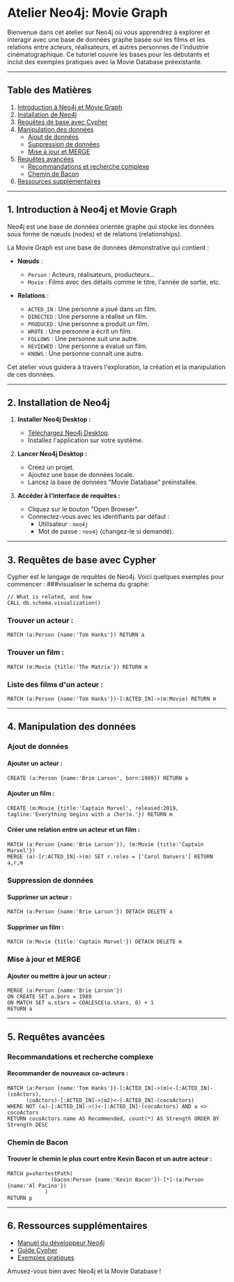 # Atelier Neo4j: Movie Graph

Bienvenue dans cet atelier sur Neo4j où vous apprendrez à explorer et interagir avec une base de données graphe basée sur les films et les relations entre acteurs, réalisateurs, et autres personnes de l'industrie cinématographique. Ce tutoriel couvre les bases pour les débutants et inclut des exemples pratiques avec la Movie Database préexistante.

---

## Table des Matières

1. [Introduction à Neo4j et Movie Graph](#introduction)
2. [Installation de Neo4j](#installation)
3. [Requêtes de base avec Cypher](#requetes-de-base)
4. [Manipulation des données](#manipulation-des-donnees)
   - [Ajout de données](#ajout-de-donnees)
   - [Suppression de données](#suppression-de-donnees)
   - [Mise à jour et MERGE](#mise-a-jour-et-merge)
5. [Requêtes avancées](#requetes-avancees)
   - [Recommandations et recherche complexe](#recommandations)
   - [Chemin de Bacon](#chemin-de-bacon)
6. [Ressources supplémentaires](#ressources)

---

<a name="introduction"></a>

## 1. Introduction à Neo4j et Movie Graph

Neo4j est une base de données orientée graphe qui stocke les données sous forme de nœuds (nodes) et de relations (relationships). 

La Movie Graph est une base de données démonstrative qui contient :

- **Nœuds** :
  - `Person` : Acteurs, réalisateurs, producteurs...
  - `Movie` : Films avec des détails comme le titre, l'année de sortie, etc.

- **Relations** :
  - `ACTED_IN` : Une personne a joué dans un film.
  - `DIRECTED` : Une personne a réalisé un film.
  - `PRODUCED` : Une personne a produit un film.
  - `WROTE` : Une personne a écrit un film.
  - `FOLLOWS` : Une personne suit une autre.
  - `REVIEWED` : Une personne a évalué un film.
  - `KNOWS` : Une personne connaît une autre.

Cet atelier vous guidera à travers l'exploration, la création et la manipulation de ces données.

---

<a name="installation"></a>

## 2. Installation de Neo4j

1. **Installer Neo4j Desktop :**
   - [Téléchargez Neo4j Desktop](https://neo4j.com/download/).
   - Installez l'application sur votre système.

2. **Lancer Neo4j Desktop :**
   - Créez un projet.
   - Ajoutez une base de données locale.
   - Lancez la base de données "Movie Database" préinstallée.

3. **Accéder à l'interface de requêtes :**
   - Cliquez sur le bouton "Open Browser".
   - Connectez-vous avec les identifiants par défaut :
     - Utilisateur : `neo4j`
     - Mot de passe : `neo4j` (changez-le si demandé).

---

<a name="requetes-de-base"></a>

## 3. Requêtes de base avec Cypher

Cypher est le langage de requêtes de Neo4j. Voici quelques exemples pour commencer :
###visualiser le schema du graphe:
```
// What is related, and how
CALL db.schema.visualization()
```
### Trouver un acteur :
```cypher
MATCH (a:Person {name:'Tom Hanks'}) RETURN a
```

### Trouver un film :
```cypher
MATCH (m:Movie {title:'The Matrix'}) RETURN m
```

### Liste des films d'un acteur :
```cypher
MATCH (a:Person {name:'Tom Hanks'})-[:ACTED_IN]->(m:Movie) RETURN m
```

---

<a name="manipulation-des-donnees"></a>

## 4. Manipulation des données

<a name="ajout-de-donnees"></a>
### Ajout de données

#### Ajouter un acteur :
```cypher
CREATE (a:Person {name:'Brie Larson', born:1989}) RETURN a
```

#### Ajouter un film :
```cypher
CREATE (m:Movie {title:'Captain Marvel', released:2019, tagline:'Everything begins with a (her)o.'}) RETURN m
```

#### Créer une relation entre un acteur et un film :
```cypher
MATCH (a:Person {name:'Brie Larson'}), (m:Movie {title:'Captain Marvel'})
MERGE (a)-[r:ACTED_IN]->(m) SET r.roles = ['Carol Danvers'] RETURN a,r,m
```

<a name="suppression-de-donnees"></a>
### Suppression de données

#### Supprimer un acteur :
```cypher
MATCH (a:Person {name:'Brie Larson'}) DETACH DELETE a
```

#### Supprimer un film :
```cypher
MATCH (m:Movie {title:'Captain Marvel'}) DETACH DELETE m
```

<a name="mise-a-jour-et-merge"></a>
### Mise à jour et MERGE

#### Ajouter ou mettre à jour un acteur :
```cypher
MERGE (a:Person {name:'Brie Larson'})
ON CREATE SET a.born = 1989
ON MATCH SET a.stars = COALESCE(a.stars, 0) + 1
RETURN a
```

---

<a name="requetes-avancees"></a>

## 5. Requêtes avancées

<a name="recommandations"></a>
### Recommandations et recherche complexe

#### Recommander de nouveaux co-acteurs :
```cypher
MATCH (a:Person {name:'Tom Hanks'})-[:ACTED_IN]->(m)<-[:ACTED_IN]-(coActors),
      (coActors)-[:ACTED_IN]->(m2)<-[:ACTED_IN]-(cocoActors)
WHERE NOT (a)-[:ACTED_IN]->()<-[:ACTED_IN]-(cocoActors) AND a <> cocoActors
RETURN cocoActors.name AS Recommended, count(*) AS Strength ORDER BY Strength DESC
```

<a name="chemin-de-bacon"></a>
### Chemin de Bacon

#### Trouver le chemin le plus court entre Kevin Bacon et un autre acteur :
```cypher
MATCH p=shortestPath(
              (bacon:Person {name:'Kevin Bacon'})-[*]-(a:Person {name:'Al Pacino'})
            )
RETURN p
```

---

<a name="ressources"></a>

## 6. Ressources supplémentaires

- [Manuel du développeur Neo4j](https://neo4j.com/docs/)
- [Guide Cypher](https://neo4j.com/developer/cypher/)
- [Exemples pratiques](https://neo4j.com/graphgists/)

Amusez-vous bien avec Neo4j et la Movie Database !
